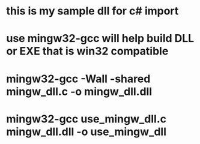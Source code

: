 

# this is my sample dll for c# import
# use mingw32-gcc will help build DLL or EXE that is win32 compatible

# mingw32-gcc -Wall -shared mingw_dll.c -o mingw_dll.dll

# mingw32-gcc use_mingw_dll.c mingw_dll.dll -o use_mingw_dll
